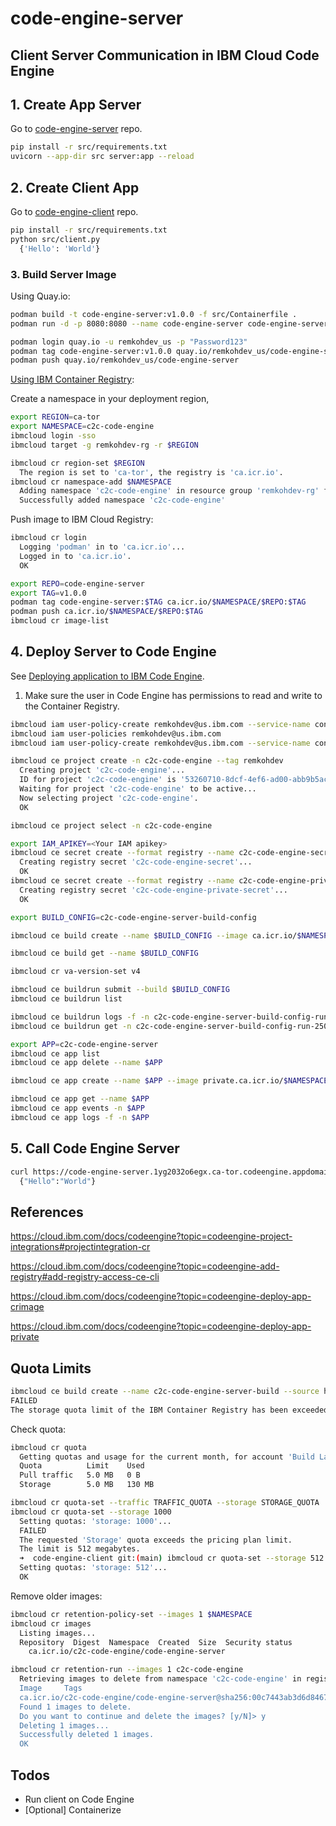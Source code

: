 # code-engine-server

## Client Server Communication in IBM Cloud Code Engine


## 1. Create App Server

Go to [code-engine-server](https://github.com/remkohdev/code-engine-server) repo.

```bash
pip install -r src/requirements.txt
uvicorn --app-dir src server:app --reload
```

## 2. Create Client App
Go to [code-engine-client](https://github.com/remkohdev/code-engine-client) repo.

```bash
pip install -r src/requirements.txt
python src/client.py
  {'Hello': 'World'}
```

### 3. Build Server Image

Using Quay.io:

```bash
podman build -t code-engine-server:v1.0.0 -f src/Containerfile .
podman run -d -p 8080:8080 --name code-engine-server code-engine-server

podman login quay.io -u remkohdev_us -p "Password123"
podman tag code-engine-server:v1.0.0 quay.io/remkohdev_us/code-engine-server
podman push quay.io/remkohdev_us/code-engine-server
```

[Using IBM Container Registry](https://cloud.ibm.com/containers/registry/start):

Create a namespace in your deployment region,

```bash
export REGION=ca-tor
export NAMESPACE=c2c-code-engine
ibmcloud login -sso
ibmcloud target -g remkohdev-rg -r $REGION

ibmcloud cr region-set $REGION
  The region is set to 'ca-tor', the registry is 'ca.icr.io'.
ibmcloud cr namespace-add $NAMESPACE
  Adding namespace 'c2c-code-engine' in resource group 'remkohdev-rg' for account Build Lab - Dev in registry ca.icr.io...
  Successfully added namespace 'c2c-code-engine'
```

Push image to IBM Cloud Registry:

```bash
ibmcloud cr login
  Logging 'podman' in to 'ca.icr.io'...
  Logged in to 'ca.icr.io'.
  OK

export REPO=code-engine-server
export TAG=v1.0.0
podman tag code-engine-server:$TAG ca.icr.io/$NAMESPACE/$REPO:$TAG
podman push ca.icr.io/$NAMESPACE/$REPO:$TAG
ibmcloud cr image-list
```

## 4. Deploy Server to Code Engine

See [Deploying application to IBM Code Engine](https://www.ibm.com/docs/en/api-connect/saas?topic=agent-deploying-application-code-engine).

1. Make sure the user in Code Engine has permissions to read and write to the Container Registry.

```bash
ibmcloud iam user-policy-create remkohdev@us.ibm.com --service-name container-registry --roles Manager
ibmcloud iam user-policies remkohdev@us.ibm.com
ibmcloud iam user-policy-create remkohdev@us.ibm.com --service-name container-registry --region ca-tor --resource-type namespace --resource remkohdev-ns --roles Reader,Writer

```

```bash
ibmcloud ce project create -n c2c-code-engine --tag remkohdev
  Creating project 'c2c-code-engine'...
  ID for project 'c2c-code-engine' is '53260710-8dcf-4ef6-ad00-abb9b5ac1e14'.
  Waiting for project 'c2c-code-engine' to be active...
  Now selecting project 'c2c-code-engine'.
  OK

ibmcloud ce project select -n c2c-code-engine

export IAM_APIKEY=<Your IAM apikey>
ibmcloud ce secret create --format registry --name c2c-code-engine-secret --server ca.icr.io --username iamapikey --password $IAM_APIKEY
  Creating registry secret 'c2c-code-engine-secret'...
  OK
ibmcloud ce secret create --format registry --name c2c-code-engine-private-secret --server private.ca.icr.io --username iamapikey --password $IAM_APIKEY
  Creating registry secret 'c2c-code-engine-private-secret'...
  OK

export BUILD_CONFIG=c2c-code-engine-server-build-config

ibmcloud ce build create --name $BUILD_CONFIG --image ca.icr.io/$NAMESPACE/$REPO:$TAG  --registry-secret c2c-code-engine-secret --build-type git --source https://github.com/remkohdev/code-engine-server --context-dir /src --strategy dockerfile --dockerfile Containerfile

ibmcloud ce build get --name $BUILD_CONFIG

ibmcloud cr va-version-set v4

ibmcloud ce buildrun submit --build $BUILD_CONFIG
ibmcloud ce buildrun list

ibmcloud ce buildrun logs -f -n c2c-code-engine-server-build-config-run-250602-1442530
ibmcloud ce buildrun get -n c2c-code-engine-server-build-config-run-250602-1442530

export APP=c2c-code-engine-server
ibmcloud ce app list
ibmcloud ce app delete --name $APP

ibmcloud ce app create --name $APP --image private.ca.icr.io/$NAMESPACE/$REPO:$TAG  --registry-secret c2c-code-engine-private-secret --port 8080

ibmcloud ce app get --name $APP
ibmcloud ce app events -n $APP
ibmcloud ce app logs -f -n $APP
```

## 5. Call Code Engine Server

```bash
curl https://code-engine-server.1yg2032o6egx.ca-tor.codeengine.appdomain.cloud/hello
  {"Hello":"World"}
```

## References

https://cloud.ibm.com/docs/codeengine?topic=codeengine-project-integrations#projectintegration-cr

https://cloud.ibm.com/docs/codeengine?topic=codeengine-add-registry#add-registry-access-ce-cli

https://cloud.ibm.com/docs/codeengine?topic=codeengine-deploy-app-crimage

https://cloud.ibm.com/docs/codeengine?topic=codeengine-deploy-app-private

## Quota Limits

```bash
ibmcloud ce build create --name c2c-code-engine-server-build --source https://github.com/remkohdev/code-engine-server --context-dir /src --registry-secret c2c-code-engine-secret  --strategy buildpacks
FAILED
The storage quota limit of the IBM Container Registry has been exceeded.
```

Check quota:

```bash
ibmcloud cr quota
  Getting quotas and usage for the current month, for account 'Build Lab - Dev'...
  Quota          Limit    Used
  Pull traffic   5.0 MB   0 B
  Storage        5.0 MB   130 MB

ibmcloud cr quota-set --traffic TRAFFIC_QUOTA --storage STORAGE_QUOTA
ibmcloud cr quota-set --storage 1000
  Setting quotas: 'storage: 1000'...
  FAILED
  The requested 'Storage' quota exceeds the pricing plan limit.
  The limit is 512 megabytes.
  ➜  code-engine-client git:(main) ibmcloud cr quota-set --storage 512 
  Setting quotas: 'storage: 512'...
  OK
```

Remove older images:

```bash
ibmcloud cr retention-policy-set --images 1 $NAMESPACE
ibmcloud cr images
  Listing images...
  Repository  Digest  Namespace  Created  Size  Security status
    ca.icr.io/c2c-code-engine/code-engine-server

ibmcloud cr retention-run --images 1 c2c-code-engine   
  Retrieving images to delete from namespace 'c2c-code-engine' in registry ca.icr.io'...
  Image     Tags
  ca.icr.io/c2c-code-engine/code-engine-server@sha256:00c7443ab3d6d8467b57708e3461f730a957786f640cf1d318ae8431dd0ac85d   
  Found 1 images to delete.
  Do you want to continue and delete the images? [y/N]> y
  Deleting 1 images...
  Successfully deleted 1 images.
  OK
```


## Todos

* Run client on Code Engine
* [Optional] Containerize


